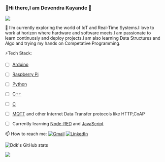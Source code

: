 ### 💫Hi there,I am Devendra Kayande 👋

![](https://blog.hcltechsw.com/wp-content/uploads/2020/06/iot_1.gif)


🌱 I’m currently exploring the world of IoT and Real-Time Systems.I love to work at horizon where hardware and software meets.I am passionate to learn continuosly and deploy projects.I am also learning Data Structures and Algo and trying my hands on Competative Programming.
 
⚡Tech Stack:

 - [ ] [Arduino](https://www.arduino.cc/)
 
 - [ ] [Raspberry Pi](https://www.raspberrypi.org/)
 - [ ] [Python](https://www.python.org/)
 - [ ] [C++](https://cplusplus.com/doc/tutorial/)
 - [ ] [C](https://en.wikipedia.org/wiki/C_%28programming_language%29)
 - [ ] [MQTT](https://mqtt.org/) and other Internet Data Transfer protocols like HTTP,CoAP
 - [ ] Currently learning [Node-RED](https://nodered.org/) and [JavaScript](https://www.javascript.com/)

 
 📫 How to reach me: 
[![Gmail](https://img.shields.io/badge/Gmail-%23E4405F.svg?logo=Gmail&logoColor=white)](devendrakayande427@gmail.com)
[![LinkedIn](https://img.shields.io/badge/LinkedIn-%230077B5.svg?logo=linkedin&logoColor=white)](https://www.linkedin.com/in/devendra-kayande-130284144/) 

![Ddk's GitHub stats](https://github-readme-stats.vercel.app/api?username=MysticShadow427&show_icons=true&theme=radical)

![](https://github-readme-stats.vercel.app/api/top-langs/?username=MysticShadow427&theme=nightowl&hide_border=false&include_all_commits=true&count_private=false&layout=compact)
